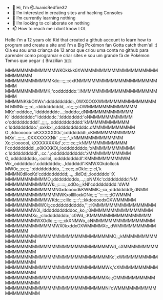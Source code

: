 - 👋 Hi, I’m @JuanisRedfire32
- 👀 I’m interested in creating sites and hacking Consoles
- 🌱 I’m currently learning nothing
- 💞️ I’m looking to collaborate on nothing
- 📫 How to reach me i dont know LOL

<!---
JuanisRedfire32/JuanisRedfire32 is a ✨ special ✨ repository because its `README.md` (this file) appears on your GitHub profile.
You can click the Preview link to take a look at your changes.
--->
Hello i'm a 12 years old Kid that created a github account to learn how to program and create a site and i'm a Big Pokémon fan Gotta catch them'all :)
 Ola eu sou uma criança de 12 anos que criou uma conta no github para aprender como programar e criar sites e sou um grande fã de Pokémon Temos que pegar :)
 Brazilian 🇧🇷⠀
⠀⠀⠀⠀⠀

MMMMMMMMMMMMMWKOkkkk0XWMMMMMMMMMMMMMMMMMMMMMMMMMM
MMMMMMMMMMMMKdc:::;;;::cxKNMMMMMMMMMMMMMMMMMMMMMMM
MMMMMMMMMMMK;'coddddddo:'.lNMMMMMMMMMMMMMMMMMMMMMM
MMMMNKkkOXWx':dddddddddd;.,0WX0OOXWMMMMMMMMMMMMMMM
MMNk:;;;;:c,.:dddddddddd,..:c;;;;;cOWMMMMMMMMMMMMM
MKc':odddoc,.'lddddddddc...;lodddo;,dNMMMMMMMMMMMM
K:'lddddddddc''lddddddc.':ldddddddd:'oNMMMMMMMMMMM
o'cddddddddddl'.,;;;;,.,oddddddddddd:'kMMMMMMMMMMM
c'ldddddddddo:';oxkkxl,,cdddddddddddc.dMMMMMMMMMMM
O:,:ldoooooo:'oKXXXXXX0c',cdddddddl:,cKMMMMMMMMMMM
MXo'.,;;;;;,.;0XXXXXXXNk' .;;;;;;'.,xNMMMMMMMMMMMM
Xo;;:loooool,,kXXXXXXXXd'.;c::::cc;;:kNMMMMMMMMMMM
l'cdddddddddl,,o0KXXKOl,;loddddddddo;'xMMMMMMMMMMM
c'lddddddddddl'.,:cc:'.;odddddddddddc'xMMMMMMMMMMM
O,,oddddddddo,.:oollol,.:odddddddddl':KMMMMMMMMMWM
Wk,,odddddoc'.cdddddddo;..,lddddddl':KMWXOkdollcck
MW0c,;cc:;;'.:dddddddddo,..',:ccc;,oOklc:;;::cl,'k
MMMN0dlloxKd'cdddddddddd;..,,.:lldOd;,:lodddddo':X
MMMMMMMMMMMO,;dddddddddo,..,:;oNMXc'cddddddddd;'kM
MMMMMMMMMMMWk:;;::::::;,cdOo;;;kNl'cddddddddd:'dWM
MMMMMMMMMMMMMN0xdoooodkKWMMK:;;cx,;ddddddddl;,dNMM
MMMMMMMMMMMMMMWKxollllloxkONx;;;;''::::::;;;lOWMMM
MMMMMMMMMMMWKdc;;:clllc:;;;::';;:kkdoooodxOXWMMMMM
MMMMMMMMMW0l;;coddddddddddo,'';;:KMMMMMMMMMMMMMMMM
MMMMMMMW0l,;ldddddddddddoc,,ko;;:0MMMMMMMMMMMMMMMM
MMMMMMMXo,,;clodddddddo:,'c0Wd,;:KMMMMMMMMMMMMMMMM
MMMMMMMMWXOdlc:;;;::;;;ckXNMWo,,cNMMMMMMMMMMMMMMMM
MMMMMMMMMMMMMWX0kxddxOXWMMMMXc,,dWMMMMMMMMMMMMMMMM
MMMMMMMMMMMMMMMMMMMMMMMMMMMMO;,;kMMMMMMMMMMMMMMMMM
MMMMMMMMMMMMMMMMMMMMMMMMMMMWd,,cXMMMMMMMMMMMMMMMMM
MMMMMMMMMMMMMMMMMMMMMMMMMMMKc',xWMMMMMMMMMMMMMMMMM
MMMMMMMMMMMMMMMMMMMMMMMMMMWx,'cXMMMMMMMMMMMMMMMMMM
MMMMMMMMMMMMMMMMMMMMMMMMMMXc.;OMMMMMMMMMMMMMMMMMMM
MMMMMMMMMMMMMMMMMMMMMMMMMMNl'dWMMMMMMMMMMMMMMMMMMM
